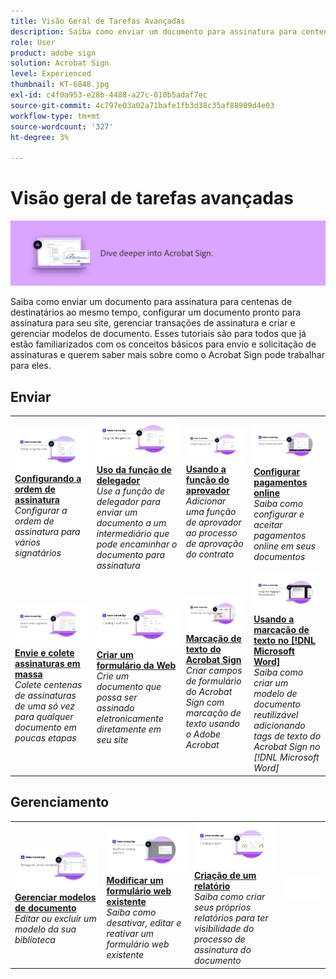 ```yaml
---
title: Visão Geral de Tarefas Avançadas
description: Saiba como enviar um documento para assinatura para centenas de destinatários ao mesmo tempo, configurar um documento pronto para assinatura para seu site, gerenciar transações de assinatura e criar e gerenciar modelos de documento
role: User
product: adobe sign
solution: Acrobat Sign
level: Experienced
thumbnail: KT-6848.jpg
exl-id: c4f0a953-e28b-4488-a27c-010b5adaf7ec
source-git-commit: 4c797e03a02a71bafe1fb3d38c35af88909d4e03
workflow-type: tm+mt
source-wordcount: '327'
ht-degree: 3%

---
```


# Visão geral de tarefas avançadas

![Imagem avançada do Sign](../assets/Hero-Advanced.png)

Saiba como enviar um documento para assinatura para centenas de destinatários ao mesmo tempo, configurar um documento pronto para assinatura para seu site, gerenciar transações de assinatura e criar e gerenciar modelos de documento. Esses tutoriais são para todos que já estão familiarizados com os conceitos básicos para envio e solicitação de assinaturas e querem saber mais sobre como o Acrobat Sign pode trabalhar para eles.

## Enviar

<table style="table-layout:fixed">
<tr>
  <td>
    <a href="setting-up-routing.md">
      <img alt="Configurando a ordem de assinatura" src="../assets/Routing.png">
    </a>
    <div>
    <a href="setting-up-routing.md"><strong>Configurando a ordem de assinatura</strong></a>
    </div>
    <em>Configurar a ordem de assinatura para vários signatários</em>
    <br>
  </td>
  <td>
    <a href="delegate-signature.md">
      <img alt="Delegando a outra pessoa" src="../assets/Delegating.png" />
    </a>  
    <div>
    <a href="delegate-signature.md"><strong>Uso da função de delegador</strong></a>
    </div>
    <em>Use a função de delegador para enviar um documento a um intermediário que pode encaminhar o documento para assinatura</em>
    <br>
  </td>
  <td>
    <a href="add-an-approver.md">
      <img alt="Usando a função do aprovador" src="../assets/Approver.png" />
    </a>
    <div>
    <a href="add-an-approver.md"><strong>Usando a função do aprovador</strong></a>
    </div>
    <em>Adicionar uma função de aprovador ao processo de aprovação do contrato</em>
    <br>
  </td>
  <td>
    <a href="set-up-online-payments.md">
      <img alt="Configurar pagamentos online" src="../assets/Payments.png" />
    </a>
    <div>
    <a href="set-up-online-payments.md"><strong>Configurar pagamentos online</strong></a>
    </div>
    <em>Saiba como configurar e aceitar pagamentos online em seus documentos</em>
    <br>
  </td>
</tr>
<tr>
 <td>
    <a href="megasign.md">
      <img alt="Envie e colete assinaturas em massa" src="../assets/Megasign.png" />
    </a>
    <div>
    <a href="megasign.md"><strong>Envie e colete assinaturas em massa</strong></a>
    </div>
    <em>Colete centenas de assinaturas de uma só vez para qualquer documento em poucas etapas</em>
    <br>
  </td>
  <td>
    <a href="webform.md">
      <img alt="Criar um formulário da Web" src="../assets/Webform.png" />
    </a>
    <div>
    <a href="webform.md"><strong>Criar um formulário da Web</strong></a>
    </div>
    <em>Crie um documento que possa ser assinado eletronicamente diretamente em seu site</em>
    <br>
  </td>
  <td>
    <a href="adobe-sign-text-tagging.md">
      <img alt="Marcação de texto do Acrobat Sign" src="../assets/Text-Tagging.png" />
  </a>
    <div>
    <a href="adobe-sign-text-tagging.md"><strong>Marcação de texto do Acrobat Sign</strong></a>
    </div>
    <em>Criar campos de formulário do Acrobat Sign com marcação de texto usando o Adobe Acrobat</em>
    <br>
  </td>
  <td>
    <a href="text-tagging-word.md">
      <img alt="Usando a marcação de texto no [!DNL Microsoft Word]" src="../assets/Wordtexttagging.png" />
  </a>
    <div>
    <a href="text-tagging-word.md"><strong>Usando a marcação de texto no [!DNL Microsoft Word]</strong></a>
    </div>
    <em>Saiba como criar um modelo de documento reutilizável adicionando tags de texto do Acrobat Sign no [!DNL Microsoft Word]</em>
    <br>
  </td>
</tr>
</table>

## Gerenciamento

<table style="table-layout:fixed">
<tr>
  <td>
    <a href="edit-a-template.md">
      <img alt="Gerenciar modelos de documento" src="../assets/ManageTemplate.png" />
    </a>
    <div>
    <a href="edit-a-template.md"><strong>Gerenciar modelos de documento</strong></a>
    </div>
    <em>Editar ou excluir um modelo da sua biblioteca</em>
    <br>
  </td>
  <td>
    <a href="modify-webform.md">
      <img alt="Modificar um formulário web existente" src="../assets/Modifywebform.png" />
    </a>
    <div>
    <a href="modify-webform.md"><strong>Modificar um formulário web existente</strong></a>
    </div>
    <em>Saiba como desativar, editar e reativar um formulário web existente</em>
    <br>
  </td>  
  <td>
    <a href="creating-a-report.md">
      <img alt="Criação de um relatório" src="../assets/Report.png" />
    </a>
    <div>
    <a href="creating-a-report.md"><strong>Criação de um relatório</strong></a>
    </div>
    <em>Saiba como criar seus próprios relatórios para ter visibilidade do processo de assinatura do documento</em>
    <br>
  </td>  
  <td>
    <img alt="Espaçador" src="../assets/Whitespacer.png" />
    <div>
    <br>
  </td>
</tr>
</table>
